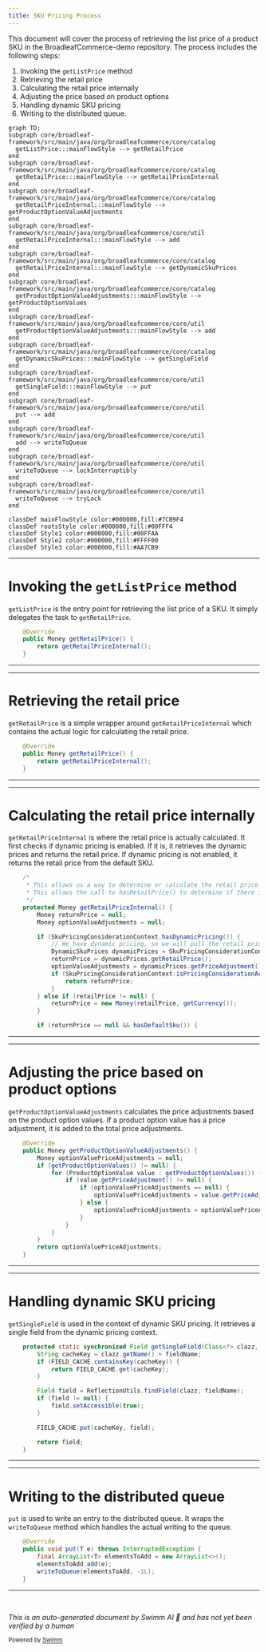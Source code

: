 ```yaml
---
title: SKU Pricing Process
---
```

This document will cover the process of retrieving the list price of a product SKU in the BroadleafCommerce-demo repository. The process includes the following steps:

1. Invoking the `getListPrice` method
2. Retrieving the retail price
3. Calculating the retail price internally
4. Adjusting the price based on product options
5. Handling dynamic SKU pricing
6. Writing to the distributed queue.

```mermaid
graph TD;
subgraph core/broadleaf-framework/src/main/java/org/broadleafcommerce/core/catalog
  getListPrice:::mainFlowStyle --> getRetailPrice
end
subgraph core/broadleaf-framework/src/main/java/org/broadleafcommerce/core/catalog
  getRetailPrice:::mainFlowStyle --> getRetailPriceInternal
end
subgraph core/broadleaf-framework/src/main/java/org/broadleafcommerce/core/catalog
  getRetailPriceInternal:::mainFlowStyle --> getProductOptionValueAdjustments
end
subgraph core/broadleaf-framework/src/main/java/org/broadleafcommerce/core/util
  getRetailPriceInternal:::mainFlowStyle --> add
end
subgraph core/broadleaf-framework/src/main/java/org/broadleafcommerce/core/catalog
  getRetailPriceInternal:::mainFlowStyle --> getDynamicSkuPrices
end
subgraph core/broadleaf-framework/src/main/java/org/broadleafcommerce/core/catalog
  getProductOptionValueAdjustments:::mainFlowStyle --> getProductOptionValues
end
subgraph core/broadleaf-framework/src/main/java/org/broadleafcommerce/core/util
  getProductOptionValueAdjustments:::mainFlowStyle --> add
end
subgraph core/broadleaf-framework/src/main/java/org/broadleafcommerce/core/catalog
  getDynamicSkuPrices:::mainFlowStyle --> getSingleField
end
subgraph core/broadleaf-framework/src/main/java/org/broadleafcommerce/core/util
  getSingleField:::mainFlowStyle --> put
end
subgraph core/broadleaf-framework/src/main/java/org/broadleafcommerce/core/util
  put --> add
end
subgraph core/broadleaf-framework/src/main/java/org/broadleafcommerce/core/util
  add --> writeToQueue
end
subgraph core/broadleaf-framework/src/main/java/org/broadleafcommerce/core/util
  writeToQueue --> lockInterruptibly
end
subgraph core/broadleaf-framework/src/main/java/org/broadleafcommerce/core/util
  writeToQueue --> tryLock
end

classDef mainFlowStyle color:#000000,fill:#7CB9F4
classDef rootsStyle color:#000000,fill:#00FFF4
classDef Style1 color:#000000,fill:#00FFAA
classDef Style2 color:#000000,fill:#FFFF00
classDef Style3 color:#000000,fill:#AA7CB9
```

<SwmSnippet path="/core/broadleaf-framework/src/main/java/org/broadleafcommerce/core/catalog/domain/SkuImpl.java" line="537">

---

# Invoking the `getListPrice` method

`getListPrice` is the entry point for retrieving the list price of a SKU. It simply delegates the task to `getRetailPrice`.

```java
    @Override
    public Money getRetailPrice() {
        return getRetailPriceInternal();
    }
```

---

</SwmSnippet>

<SwmSnippet path="/core/broadleaf-framework/src/main/java/org/broadleafcommerce/core/catalog/domain/SkuImpl.java" line="537">

---

# Retrieving the retail price

`getRetailPrice` is a simple wrapper around `getRetailPriceInternal` which contains the actual logic for calculating the retail price.

```java
    @Override
    public Money getRetailPrice() {
        return getRetailPriceInternal();
    }
```

---

</SwmSnippet>

<SwmSnippet path="/core/broadleaf-framework/src/main/java/org/broadleafcommerce/core/catalog/domain/SkuImpl.java" line="542">

---

# Calculating the retail price internally

`getRetailPriceInternal` is where the retail price is actually calculated. It first checks if dynamic pricing is enabled. If it is, it retrieves the dynamic prices and returns the retail price. If dynamic pricing is not enabled, it returns the retail price from the default SKU.

```java
    /*
     * This allows us a way to determine or calculate the retail price. If one is not available this method will return null. 
     * This allows the call to hasRetailPrice() to determine if there is a retail price without the overhead of an exception. 
     */
    protected Money getRetailPriceInternal() {
        Money returnPrice = null;
        Money optionValueAdjustments = null;

        if (SkuPricingConsiderationContext.hasDynamicPricing()) {
            // We have dynamic pricing, so we will pull the retail price from there
            DynamicSkuPrices dynamicPrices = SkuPricingConsiderationContext.getDynamicSkuPrices(this);
            returnPrice = dynamicPrices.getRetailPrice();
            optionValueAdjustments = dynamicPrices.getPriceAdjustment();
            if (SkuPricingConsiderationContext.isPricingConsiderationActive()) {
                return returnPrice;
            }
        } else if (retailPrice != null) {
            returnPrice = new Money(retailPrice, getCurrency());
        }

        if (returnPrice == null && hasDefaultSku()) {
```

---

</SwmSnippet>

<SwmSnippet path="/core/broadleaf-framework/src/main/java/org/broadleafcommerce/core/catalog/domain/SkuImpl.java" line="476">

---

# Adjusting the price based on product options

`getProductOptionValueAdjustments` calculates the price adjustments based on the product option values. If a product option value has a price adjustment, it is added to the total price adjustments.

```java
    @Override
    public Money getProductOptionValueAdjustments() {
        Money optionValuePriceAdjustments = null;
        if (getProductOptionValues() != null) {
            for (ProductOptionValue value : getProductOptionValues()) {
                if (value.getPriceAdjustment() != null) {
                    if (optionValuePriceAdjustments == null) {
                        optionValuePriceAdjustments = value.getPriceAdjustment();
                    } else {
                        optionValuePriceAdjustments = optionValuePriceAdjustments.add(value.getPriceAdjustment());
                    }
                }
            }
        }
        return optionValuePriceAdjustments;
    }
```

---

</SwmSnippet>

<SwmSnippet path="/core/broadleaf-framework/src/main/java/org/broadleafcommerce/core/catalog/service/dynamic/SkuPricingConsiderationContext.java" line="131">

---

# Handling dynamic SKU pricing

`getSingleField` is used in the context of dynamic SKU pricing. It retrieves a single field from the dynamic pricing context.

```java
    protected static synchronized Field getSingleField(Class<?> clazz, String fieldName) throws IllegalStateException {
        String cacheKey = clazz.getName() + fieldName;
        if (FIELD_CACHE.containsKey(cacheKey)) {
            return FIELD_CACHE.get(cacheKey);
        }

        Field field = ReflectionUtils.findField(clazz, fieldName);
        if (field != null) {
            field.setAccessible(true);
        }

        FIELD_CACHE.put(cacheKey, field);

        return field;
    }
```

---

</SwmSnippet>

<SwmSnippet path="/core/broadleaf-framework/src/main/java/org/broadleafcommerce/core/util/queue/ZookeeperDistributedQueue.java" line="393">

---

# Writing to the distributed queue

`put` is used to write an entry to the distributed queue. It wraps the `writeToQueue` method which handles the actual writing to the queue.

```java
    @Override
    public void put(T e) throws InterruptedException {
        final ArrayList<T> elementsToAdd = new ArrayList<>();
        elementsToAdd.add(e);
        writeToQueue(elementsToAdd, -1L);
    }
```

---

</SwmSnippet>

&nbsp;

*This is an auto-generated document by Swimm AI 🌊 and has not yet been verified by a human*

<SwmMeta version="3.0.0" repo-id="Z2l0aHViJTNBJTNBQnJvYWRsZWFmQ29tbWVyY2UtZGVtbyUzQSUzQWdpbGFkbmF2b3Q=" repo-name="BroadleafCommerce-demo" doc-type="flows"><sup>Powered by [Swimm](/)</sup></SwmMeta>
